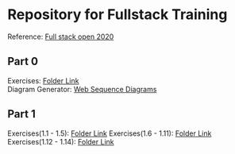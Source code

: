 # Repository for Fullstack Training

Reference: [Full stack open 2020](https://fullstackopen.com/en)

## Part 0

Exercises: [Folder Link](/0)<br>
Diagram Generator: [Web Sequence Diagrams](https://www.websequencediagrams.com)

## Part 1

Exercises(1.1 - 1.5): [Folder Link](/1/courseinfo)
Exercises(1.6 - 1.11): [Folder Link](/1/unicafe)
Exercises(1.12 - 1.14): [Folder Link](/1/anecdotes)
